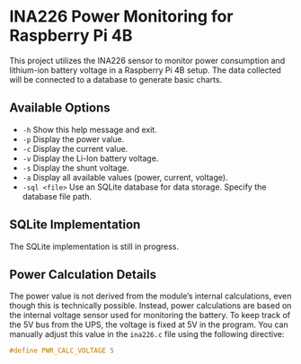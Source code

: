 # INA226 Power Monitoring for Raspberry Pi 4B

This project utilizes the INA226 sensor to monitor power consumption and lithium-ion battery voltage in a Raspberry Pi 4B setup. The data collected will be connected to a database to generate basic charts.

## Available Options

- `-h`           Show this help message and exit.
- `-p`           Display the power value.
- `-c`           Display the current value.
- `-v`           Display the Li-Ion battery voltage.
- `-s`           Display the shunt voltage.
- `-a`           Display all available values (power, current, voltage).
- `-sql <file>`  Use an SQLite database for data storage. Specify the database file path.

## SQLite Implementation

The SQLite implementation is still in progress.

## Power Calculation Details

The power value is not derived from the module’s internal calculations, even though this is technically possible. Instead, power calculations are based on the internal voltage sensor used for monitoring the battery. To keep track of the 5V bus from the UPS, the voltage is fixed at 5V in the program. You can manually adjust this value in the `ina226.c` file using the following directive:

```c
#define PWR_CALC_VOLTAGE 5
